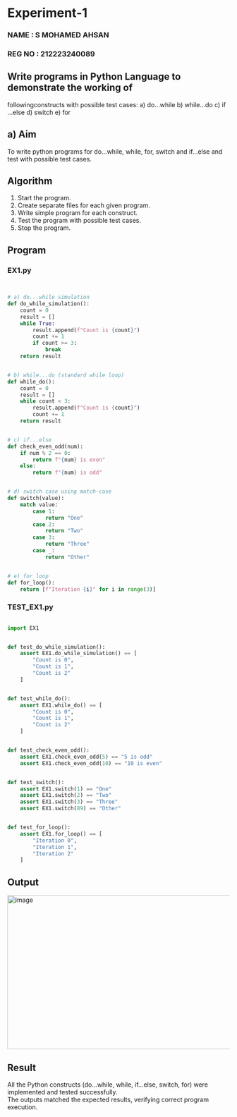 # Experiment-1

### NAME : S MOHAMED AHSAN
### REG NO : 212223240089

##  Write programs in Python Language to demonstrate the working of
followingconstructs with possible test cases: a) do…while b) while…do c)
if …else d) switch e) for

## a) Aim
To write python programs for do…while, while, for, switch and if…else and test with possible test
cases.

## Algorithm
1.	Start the program.
2. Create separate files for each given program.
3. Write simple program for each construct.
4. Test the program with possible test cases.
5. Stop the program. 

## Program
### EX1.py
```python


# a) do...while simulation
def do_while_simulation():
    count = 0
    result = []
    while True:
        result.append(f"Count is {count}")
        count += 1
        if count >= 3:
            break
    return result


# b) while...do (standard while loop)
def while_do():
    count = 0
    result = []
    while count < 3:
        result.append(f"Count is {count}")
        count += 1
    return result


# c) if...else
def check_even_odd(num):
    if num % 2 == 0:
        return f"{num} is even"
    else:
        return f"{num} is odd"


# d) switch case using match-case
def switch(value):
    match value:
        case 1:
            return "One"
        case 2:
            return "Two"
        case 3:
            return "Three"
        case _:
            return "Other"


# e) for loop
def for_loop():
    return [f"Iteration {i}" for i in range(3)]
```
### TEST_EX1.py
```python

import EX1


def test_do_while_simulation():
    assert EX1.do_while_simulation() == [
        "Count is 0",
        "Count is 1",
        "Count is 2"
    ]


def test_while_do():
    assert EX1.while_do() == [
        "Count is 0",
        "Count is 1",
        "Count is 2"
    ]


def test_check_even_odd():
    assert EX1.check_even_odd(5) == "5 is odd"
    assert EX1.check_even_odd(10) == "10 is even"


def test_switch():
    assert EX1.switch(1) == "One"
    assert EX1.switch(2) == "Two"
    assert EX1.switch(3) == "Three"
    assert EX1.switch(89) == "Other"


def test_for_loop():
    assert EX1.for_loop() == [
        "Iteration 0",
        "Iteration 1",
        "Iteration 2"
    ]

```
## Output
<img width="1215" height="349" alt="image" src="https://github.com/user-attachments/assets/9fe7ace9-ae92-40e7-8103-b1846874d096" />

## Result  
All the Python constructs (do…while, while, if…else, switch, for) were implemented and tested successfully.  
The outputs matched the expected results, verifying correct program execution.  




